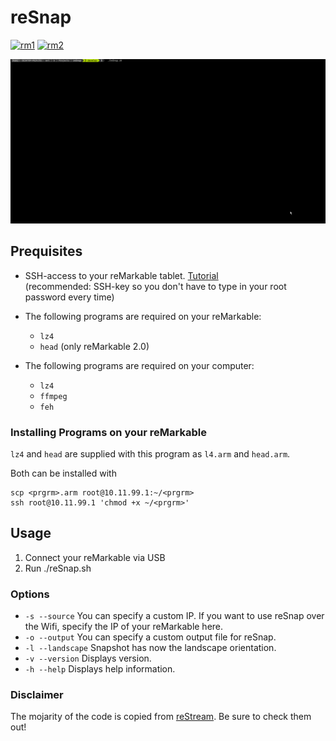 # reSnap

[![rm1](https://img.shields.io/badge/rM1-supported-green)](https://remarkable.com/store/remarkable)
[![rm2](https://img.shields.io/badge/rM2-supported-green)](https://remarkable.com/store/remarkable-2)

![a demo of reSnap](misc/demo.gif)

## Prequisites

- SSH-access to your reMarkable tablet.
  [Tutorial](https://remarkablewiki.com/tech/ssh) <br>
  (recommended: SSH-key so you don't have to type in your root password every time)

- The following programs are required on your reMarkable:
  - `lz4`
  - `head` (only reMarkable 2.0)

- The following programs are required on your computer:
  - `lz4`
  - `ffmpeg`
  - `feh`

### Installing Programs on your reMarkable

`lz4` and `head` are supplied with this program
as `l4.arm` and `head.arm`.

Both can be installed with
```
scp <prgrm>.arm root@10.11.99.1:~/<prgrm>
ssh root@10.11.99.1 'chmod +x ~/<prgrm>'
```

## Usage

1. Connect your reMarkable via USB
1. Run ./reSnap.sh

### Options

- `-s --source` You can specify a custom IP. If you want to use reSnap over the Wifi, specify the IP of your reMarkable here.
- `-o --output` You can specify a custom output file for reSnap.
- `-l --landscape` Snapshot has now the landscape orientation.
- `-v --version` Displays version.
- `-h --help` Displays help information.

### Disclaimer

The mojarity of the code is copied from [reStream](https://github.com/rien/reStream). Be sure to check them out!